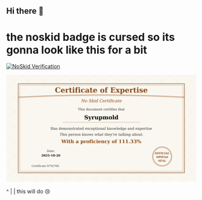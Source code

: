 ## Hi there 👋

# the noskid badge is cursed so its gonna look like this for a bit

[![NoSkid Verification](https://noskid.today/badge/100x30/?repo=syrupmold/syrupmold)](https://noskid.today)

[![Alt NoSkidVerification](https://raw.githubusercontent.com/syrupmold/syrupmold/main/noskid/cert_02766.png)](https://noskid.today)


^
|
|
this will do 😢

